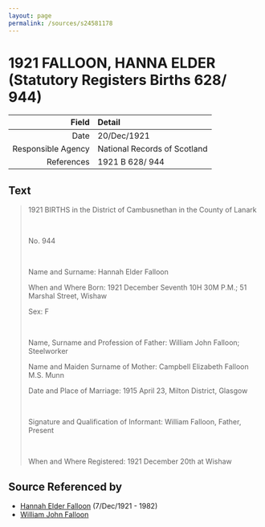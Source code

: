 ```yaml
---
layout: page
permalink: /sources/s24581178
---
```


# 1921 FALLOON, HANNA ELDER (Statutory Registers Births 628/ 944)

Field | Detail
---:|:---
Date | 20/Dec/1921
Responsible Agency | National Records of Scotland
References | 1921 B 628/ 944

## Text

> 1921 BIRTHS in the District of Cambusnethan in the County of Lanark
>
> <br/>
>
> No. 944
>
> <br/>
>
> Name and Surname: Hannah Elder Falloon
>
> When and Where Born: 1921 December Seventh 10H 30M P.M.; 51 Marshal Street, Wishaw
>
> Sex: F
>
> <br/>
>
> Name, Surname and Profession of Father: William John Falloon; Steelworker
>
> Name and Maiden Surname of Mother: Campbell Elizabeth Falloon M.S. Munn
>
> Date and Place of Marriage: 1915 April 23, Milton District, Glasgow
>
> <br/>
>
> Signature and Qualification of Informant: William Falloon, Father, Present
>
> <br/>
>
> When and Where Registered: 1921 December 20th at Wishaw
>

## Source Referenced by

* [Hannah Elder Falloon](../people/@97706646@-hannah-elder-falloon-b1921-12-7-d1982.md) (7/Dec/1921 - 1982)
* [William John Falloon](../people/@14463787@-william-john-falloon-b-d.md)
